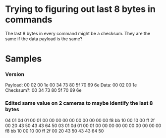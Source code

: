 # Trying to figuring out last 8 bytes in commands
The last 8 bytes in every command might be a checksum.
They are the same if the data payload is the same?



# Samples

### Version
Payload: 00 02 00 1e 00 34 73 80 5f 70 69 6e
Data: 00 02 00 1e
Checksum?: 00 34 73 80 5f 70 69 6e

### Edited same value on 2 cameras to maybe identify the last 8 bytes
04 01 0d 01 00 01 00 00  00 00 00 00 00 00 00 00  f8 bb 10 00 10 00 ff 2f  00 20 43 50 43 43 64 50
03 01 0d 01 00 01 00 00  00 00 00 00 00 00 00 00  f8 bb 10 00 10 00 ff 2f  00 20 43 50 43 43 64 50
